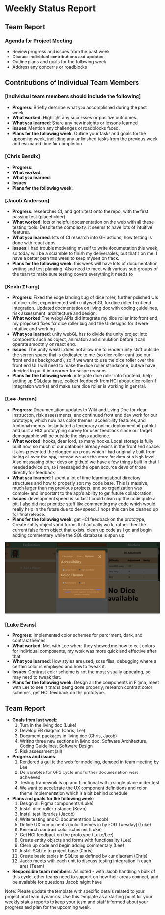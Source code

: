 # Weekly Status Report

## Team Report

### Agenda for Project Meeting

- Review progress and issues from the past week
- Discuss individual contributions and updates
- Outline plans and goals for the following week
- Address any concerns or roadblocks

## Contributions of Individual Team Members

### [Individual team members should include the following]

- **Progress**: Briefly describe what you accomplished during the past week.
- **What worked**: Highlight any successes or positive outcomes.
- **What you learned**: Share any new insights or lessons learned.
- **Issues**: Mention any challenges or roadblocks faced.
- **Plans for the following week**: Outline your tasks and goals for the upcoming week, including any unfinished tasks from the previous week and estimated time for completion.

### [Chris Bendix]

- **Progress**: 
- **What worked**:
- **What you learned**:
- **Issues**:
- **Plans for the following week**:

### [Jacob Anderson]

- **Progress**: researched CI, and got vitest onto the repo, with the first passing test (placeholder)
- **What worked**: lots of helpful documentation on the web with all these testing tools. Despite the complexity, it seems to have lots of intuitive features.
- **What you learned**: lots of CI research into GH actions, how testing is done with react apps
- **Issues**: I had trouble motivating myself to write documetation this week, so today will be a scramble to finish my deliverables, but that's on me. I have a better plan this week to keep myself on track.
- **Plans for the following week**: this week will have lots of documentation writing and test planning. Also need to meet with various sub-groups of the team to make sure testing covers everything it needs to

### [Kevin Zhang]

- **Progress**: Fixed the edge landing bug of dice roller, further polished UIs of dice roller, experimented with unitywebGL for dice roller front end integration. Updated docmentation on living doc with coding guidelines, risk assessment, architecture and design.
- **What worked**:The webgl APIs did integrate my dice roller into front end, my proposed fixes for dice roller bug and the UI designs for it were intuitive and working.
- **What you learned**: unity webGL has to divide the unity project into compoents such as object, animation and simulation before it can operate smoothly on react end.
- **Issues**: The unity webGL does not allow me to render unity stuff outside the screen space that is dedicated to me (so dice roller cant use our front end as background), so if we want to use the dice roller over the front end UI I will need to make the dice roller standalone, but we have decided to put it in a corner for scope reasons.
- **Plans for the following week**: integrate dice roller into frontend, help setting up SQLdata base, collect feedback from HCI about dice roller(if integration works) and make sure dice roller is working in general.

### [Lee Janzen]

- **Progress**: Documentation updates to Wiki and Living Doc for clear instruction, risk assessments, and continued front end dev work for our prototype, which now has color themes, accesibility features, and funtional menus. Instantiated a temporary online deployment of pathkit and built a HCI prototyping survey for user feedback since our target demographic will be outside the class audience.
- **What worked**: hooks, dear lord, so many hooks. Local storage is fully built now, so much of our database already exists in the front end space. it alos prevented the clogged up props which I had originally built from being all over the app, instead we use the store for data at a high level. Also messasing other devs on github! we have a few things built in that I needed advice on, so i messaged the open scource devs of those directly for feedback.
- **What you learned**: I spent a lot of time learning about directory structures and how to properly sort my code base. This is massive, much larger than my previous projects, and so organization was complex and important to the app's ability to get future collaboration.
- **Issues**: development speed is so fast I could clean up the code quite a bit. I also did not prioritize stuff like commenting my code which would really help in the future due to dev speed. I hope this can be cleaned up for final release.
- **Plans for the following week**: get HCI feedback on the prototype, Create entity objects and forms that actually work, rather then the current false form object that exists. clean up code as I go and begin adding commentary while the SQL database is spun up.

![Screenshot](../assets/pathkitWebSample.png)

### [Luke Evans]

- **Progress**: Implemented color schemes for parchment, dark, and contrast themes.
- **What worked**: Met with Lee where they showed me how to edit colors for individual components, my work was more quick and effective after that.
- **What you learned**: How styles are used, scss files, debugging where a certain color is employed and how to tweak it.
- **Issues**: Contrast color scheme is not the most visually appealing, so may need to tweak that.
- **Plans for the following week**: Design all the components in Figma, meet with Lee to see if that is being done properly, research contrast color schemes, get HCI feedback on the prototype. 

## Team Report

- **Goals from last week**: 
  1. Turn in the living doc (Luke)
  2. Develop ER diagram (Chris, Lee)
  3. Document packages in living doc (Chris, Jacob)
  4. Writing three new sections in living doc: Software Architecture, Coding Guidelines, Software Design
  5. Risk assessment (all)
- **Progress and issues**: 
  1. Rendered a gui to the web for modeling, demoed in team meeting by Lee
  2. Deliverables for GPS cycle and further documenation were achiveved
  3. Testing framework is up and functional with a single placeholder test
  4. We want to accelerate the UX component definitions and color theme implementation which is a bit behind schedule
- **Plans and goals for the following week**:
  1. Design all Figma components (Luke)
  2. Install dice roller instance (Kevin)
  3. Install test libraries (Jacob)
  4. Write testing and CI documentation (Jacob)
  5. Define UX components (color themes in by EOD Tuesday) (Luke)
  6. Research contrast color schemes (Luke)
  7. Get HCI feedback on the prototype (Luke/Lee)
  8. Create entity objects and forms with functionality (Lee)
  9. Clean up code and begin adding commentary (Lee)
  10. Install SQLite to project base (Chris)
  11. Create basic tables in SQLite as defined by our diagram (Chris)
  12. Jacob meets with each unit to discuss testing integration in each area (Team)
- **Responsible team members**: 
  As noted - with Jacob handling a bulk of this cycle, other teams need to support on how their areas connect, and be available for questions Jacob might have

Note: Please update the template with specific details related to your project and team dynamics. Use this template as a starting point for your weekly status reports to keep your team and staff informed about your progress and plan for the upcoming week.

